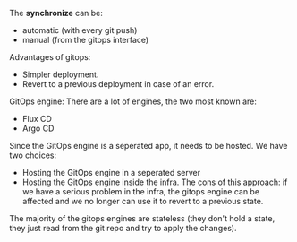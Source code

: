 

The <b>synchronize</b> can be:
  * automatic (with every git push)
  * manual (from the gitops interface) <br>
  
Advantages of gitops:
* Simpler deployment.
* Revert to a previous deployment in case of an error. <br>

GitOps engine: There are a lot of engines, the two most known are:
*  Flux CD
* Argo CD <br>

Since the GitOps engine is a seperated app, it needs to be hosted. We have two choices:
* Hosting the GitOps engine in a seperated server
* Hosting the GitOps engine inside the infra. The cons of this approach: if we have a serious problem in the infra, the gitops engine can be affected
and we no longer can use it to revert to a previous state. <br>

The majority of the gitops engines are stateless (they don't hold a state, they just read from the git repo and try to apply the changes).
